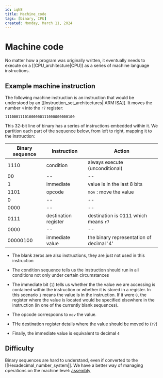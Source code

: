 ```yaml
---
id: iqh8
title: Machine_code
tags: [binary, CPU]
created: Monday, March 11, 2024
---
```


# Machine code

No matter how a program was originally written, it eventually needs to execute
on a [[CPU_architecture|CPU]] as a series of machine language instructions.

## Example machine instruction

The following machine instruction is an instruction that would be understood by
an [[Instruction_set_architectures| ARM ISA]]. It moves the number `4` into the
`r7` register:

```
11100011101000000111000000000100
```

This 32-bit line of binary has a series of instructions embedded within it. We
partition each part of the sequence below, from left to right, mapping it to the
instruction:

| Binary sequence | Instruction          | Action                                   |
| --------------- | -------------------- | ---------------------------------------- |
| 1110            | condition            | always execute (unconditional)           |
| 00              | --                   | --                                       |
| 1               | immediate            | value is in the last 8 bits              |
| 1101            | opcode               | `mov` : move the value                   |
| 0               | --                   | --                                       |
| 0000            | --                   | --                                       |
| 0111            | destination register | destination is 0111 which means `r7`     |
| 0000            | --                   | --                                       |
| 00000100        | immediate value      | the binary representation of decimal '4' |

- The blank zeros are also instructions, they are just not used in this
  instruction

- The condition sequence tells us the instruction should run in all conditions
  not only under certain circumstances

- The immediate bit (`1`) tells us whether the the value we are accessing is
  contained within the instruction or whether it is stored in a register. In
  this scenario `1` means the value is in the instruction. If it were `0`, the
  register where the value is located would be specified elsewhere in the
  instruction (in one of the currently blank sequences).

- The opcode correspoons to `mov` the value.

- THe destination register details where the value should be moved to (`r7`)

- Finally, the immediate value is equivalent to decimal `4`

## Difficulty

Binary sequences are hard to understand, even if converted to the
[[Hexadecimal_number_system]]. We have a better way of managing operations on
the machine level: [assembly](zk/Assembly.md)

